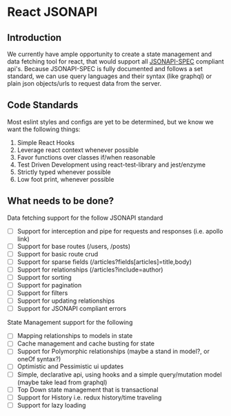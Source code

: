 
# React JSONAPI

## Introduction

We currently have ample opportunity to create a state management and data fetching tool for react, that would support all [JSONAPI-SPEC](https://jsonapi.org/) compliant api's. Because JSONAPI-SPEC is fully documented and follows a set standard, we can use query languages and their syntax (like graphql) or plain json objects/urls to request data from the server.
 
## Code Standards
Most eslint styles and configs are yet to be determined, but we know we want the following things:

 1. Simple React Hooks
 2. Leverage react context whenever possible
 3. Favor functions over classes if/when reasonable
 4. Test Driven Development using react-test-library and jest/enzyme
 5. Strictly typed whenever possible
 6. Low foot print, whenever possible

## What needs to be done?
Data fetching support for the follow JSONAPI standard
 - [ ] Support for interception and pipe for requests and responses (i.e. apollo link)
 - [ ] Support for base routes (/users, /posts)
 - [ ] Support for basic route crud
 - [ ] Support for sparse fields (/articles?fields[articles]=title,body)
 - [ ] Support for relationships (/articles?include=author)
 - [ ] Support for sorting
 - [ ] Support for pagination
 - [ ] Support for filters
 - [ ] Support for updating relationships
 - [ ] Support for JSONAPI compliant errors

 State Management support for the following
 - [ ] Mapping relationships to models in state
 - [ ] Cache management and cache busting for state
 - [ ] Support for Polymorphic relationships (maybe a stand in model?, or oneOf syntax?)
 - [ ] Optimistic and Pessimistic ui updates
 - [ ] Simple, declarative api, using hooks and a simple query/mutation model (maybe take lead from graphql)
 - [ ] Top Down state management that is transactional
 - [ ] Support for History i.e. redux history/time traveling
 - [ ] Support for lazy loading

